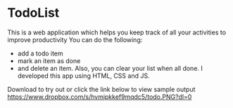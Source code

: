 # TodoList
This is a web application which helps you keep track of all your activities to improve productivity
You can do the following:
- add a todo item
- mark an item as done
- and delete an item. 
Also, you can clear your list when all done. I developed this app using HTML, CSS and JS.

Download to try out or click the link below to view sample output
https://www.dropbox.com/s/hvmipkkef9mqdc5/todo.PNG?dl=0
